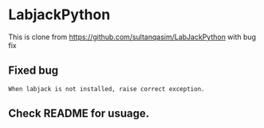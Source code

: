 # LabjackPython
This is clone from https://github.com/sultanqasim/LabJackPython with bug fix

## Fixed bug
    When labjack is not installed, raise correct exception.

## Check README for usuage.

